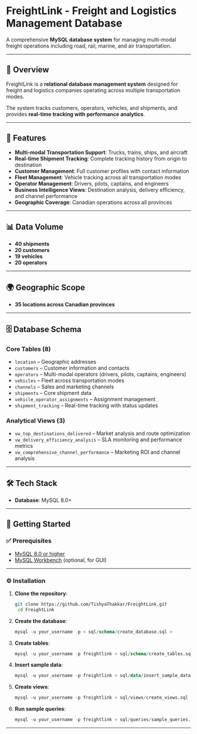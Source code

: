 # FreightLink - Freight and Logistics Management Database

A comprehensive **MySQL database system** for managing multi-modal freight operations including road, rail, marine, and air transportation.

---

## 📌 Overview
FreightLink is a **relational database management system** designed for freight and logistics companies operating across multiple transportation modes.  

The system tracks customers, operators, vehicles, and shipments, and provides **real-time tracking with performance analytics**.

---

## 🚀 Features
- **Multi-modal Transportation Support**: Trucks, trains, ships, and aircraft  
- **Real-time Shipment Tracking**: Complete tracking history from origin to destination  
- **Customer Management**: Full customer profiles with contact information  
- **Fleet Management**: Vehicle tracking across all transportation modes  
- **Operator Management**: Drivers, pilots, captains, and engineers  
- **Business Intelligence Views**: Destination analysis, delivery efficiency, and channel performance  
- **Geographic Coverage**: Canadian operations across all provinces  

---

## 📊 Data Volume
- **40 shipments**  
- **20 customers**  
- **19 vehicles**  
- **20 operators**  

---

## 🌍 Geographic Scope
- **35 locations across Canadian provinces**  

---

## 🗄️ Database Schema

### Core Tables (8)
- `location` – Geographic addresses  
- `customers` – Customer information and contacts  
- `operators` – Multi-modal operators (drivers, pilots, captains, engineers)  
- `vehicles` – Fleet across transportation modes  
- `channels` – Sales and marketing channels  
- `shipments` – Core shipment data  
- `vehicle_operator_assignments` – Assignment management  
- `shipment_tracking` – Real-time tracking with status updates  

### Analytical Views (3)
- `vw_top_destinations_delivered` – Market analysis and route optimization  
- `vw_delivery_efficiency_analysis` – SLA monitoring and performance metrics  
- `vw_comprehensive_channel_performance` – Marketing ROI and channel analysis  

---

## 🛠️ Tech Stack
- **Database**: MySQL 8.0+  

---

## 🚦 Getting Started

### ✅ Prerequisites
- [MySQL 8.0 or higher](https://dev.mysql.com/downloads/mysql/)  
- [MySQL Workbench](https://dev.mysql.com/downloads/workbench/) (optional, for GUI)  

---

### ⚙️ Installation

1. **Clone the repository**:
   ```bash
   git clone https://github.com/TishyaThakkar/FreightLink.git
    cd FreightLink
    ```
2. **Create the database**:
    ```sql
    mysql -u your_username -p < sql/schema/create_database.sql >
    ```
3. **Create tables**:
    ```sql
    mysql -u your_username -p freightlink < sql/schema/create_tables.sql
    ```
4. **Insert sample data**:
    ```sql
    mysql -u your_username -p freightlink < sql/data/insert_sample_data.sql
    ```
5. **Create views**:
    ```sql
    mysql -u your_username -p freightlink < sql/views/create_views.sql
    ```
6. **Run sample queries**:
    ```sql
    mysql -u your_username -p freightlink < sql/queries/sample_queries.sql
    ```
---